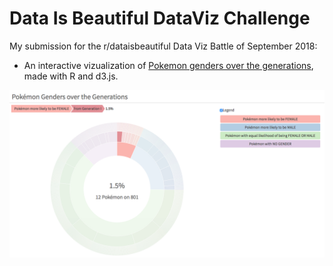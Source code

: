 # Data Is Beautiful DataViz Challenge

My submission for the r/dataisbeautiful Data Viz Battle of September 2018:

- An interactive vizualization of [Pokemon genders over the generations](https://lgnbhl.github.io/dataisbeautiful/pokemon_genders.html), made with R and d3.js.


![](pokemon_genders.png)
